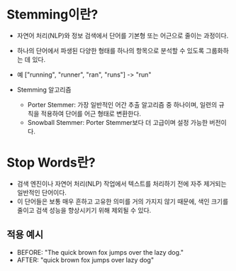 # Stemming이란?
- 자연어 처리(NLP)와 정보 검색에서 단어를 기본형 또는 어근으로 줄이는 과정이다.
- 하나의 단어에서 파생된 다양한 형태를 하나의 항목으로 분석할 수 있도록 그룹화하는 데 있다.
- 예 ["running", "runner", "ran", "runs"] -> "run"

- Stemming 알고리즘
  - Porter Stemmer: 가장 일반적인 어간 추출 알고리즘 중 하나이며, 일련의 규칙을 적용하여 단어를 어근 형태로 변환한다.
  - Snowball Stemmer: Porter Stemmer보다 더 고급이며 설정 가능한 버전이다.

# Stop Words란?
- 검색 엔진이나 자연어 처리(NLP) 작업에서 텍스트를 처리하기 전에 자주 제거되는 일반적인 단어이다.
- 이 단어들은 보통 매우 흔하고 고유한 의미를 거의 가지지 않기 때문에, 색인 크기를 줄이고 검색 성능을 향상시키기 위해 제외될 수 있다.

## 적용 예시
- BEFORE: "The quick brown fox jumps over the lazy dog."
- AFTER: "quick brown fox jumps over lazy dog"